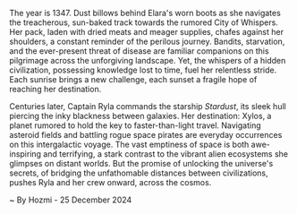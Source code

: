 
The year is 1347.  Dust billows behind Elara's worn boots as she navigates the treacherous, sun-baked track towards the rumored City of Whispers.  Her pack, laden with dried meats and meager supplies, chafes against her shoulders, a constant reminder of the perilous journey.  Bandits, starvation, and the ever-present threat of disease are familiar companions on this pilgrimage across the unforgiving landscape. Yet, the whispers of a hidden civilization, possessing knowledge lost to time, fuel her relentless stride. Each sunrise brings a new challenge, each sunset a fragile hope of reaching her destination.

Centuries later, Captain Ryla commands the starship *Stardust*, its sleek hull piercing the inky blackness between galaxies.  Her destination: Xylos, a planet rumored to hold the key to faster-than-light travel.  Navigating asteroid fields and battling rogue space pirates are everyday occurrences on this intergalactic voyage.  The vast emptiness of space is both awe-inspiring and terrifying, a stark contrast to the vibrant alien ecosystems she glimpses on distant worlds.  But the promise of unlocking the universe's secrets, of bridging the unfathomable distances between civilizations, pushes Ryla and her crew onward, across the cosmos.

~ By Hozmi - 25 December 2024
